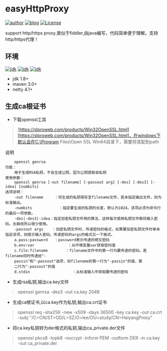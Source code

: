 # easyHttpProxy
[![author](https://img.shields.io/badge/author-puhaiyang-brightgreen)](https://github.com/puhaiyang)
[![blog](https://img.shields.io/badge/blog-csdn-brightgreen)](https://blog.csdn.net/puhaiyang)
[![License](https://img.shields.io/github/license/puhaiyang/easyHttpProxy)](https://github.com/puhaiyang/easyHttpProxy/blob/master/LICENSE)

support http/https proxy.类似于fiddler,由java编写，代码简单便于理解。支持http/https代理！

## 环境
[![jdk](https://img.shields.io/badge/jdk-1.8%2B-orange)](https://github.com/puhaiyang)
[![jdk](https://img.shields.io/badge/netty-4.1%2B-orange)](https://github.com/puhaiyang)
[![jdk](https://img.shields.io/badge/maven-3.0%2B-orange)](https://github.com/puhaiyang)
- jdk 1.8+
- maven 3.0+
- netty 4.1+


## 生成ca根证书
- 下载openssl工具
> [https://slproweb.com/products/Win32OpenSSL.html][https://slproweb.com/products/Win32OpenSSL.html]，在windows下默认会在C:\Program Files\Open SSL Win64目录下，需要将其配到path

说明
```
    openssl genrsa
功能：
    用于生成RSA私钥，不会生成公钥，因为公钥提取自私钥
使用参数：
    openssl genrsa [-out filename] [-passout arg] [-des] [-des3] [-idea] [numbits]
选项说明：
    -out filename     ：将生成的私钥保存至filename文件，若未指定输出文件，则为标准输出。
    -numbits            ：指定要生成的私钥的长度，默认为1024。该项必须为命令行的最后一项参数。
    -des|-des3|-idea：指定加密私钥文件用的算法，这样每次使用私钥文件都将输入密码，太麻烦所以很少使用。
    -passout args    ：加密私钥文件时，传递密码的格式，如果要加密私钥文件时单未指定该项，则提示输入密码。传递密码的args的格式见一下格式。
    a.pass:password   ：password表示传递的明文密码
    b.env:var               ：从环境变量var获取密码值
    c.file:filename        ：filename文件中的第一行为要传递的密码。若filename同时传递给"-			
    passin"和"-passout"选项，则filename的第一行为"-passin"的值，第			
    二行为"-passout"的值
    d.stdin                   ：从标准输入中获取要传递的密码
```
- 生成rsa私钥,输出ca.key文件
> openssl genrsa -des3 -out ca.key 2048
- 生成ca根证书,以ca.key作为私钥,输出ca.crt证书
> openssl req -sha256 -new -x509 -days 36500 -key ca.key -out ca.crt -subj "/C=CN/ST=GD/L=SZ/O=lee/OU=study/CN=HaiyangProxy"
- 将ca.key私钥转为der格式的私钥,输出ca_private.der文件
> openssl pkcs8 -topk8 -nocrypt -inform PEM -outform DER -in ca.key -out ca_private.der

[https://slproweb.com/products/Win32OpenSSL.html]: https://slproweb.com/products/Win32OpenSSL.html